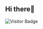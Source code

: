 ## Hi there👋 

![Visitor Badge](https://visitor-badge.laobi.icu/badge?page_id=yourusername.yourrepository)

  
